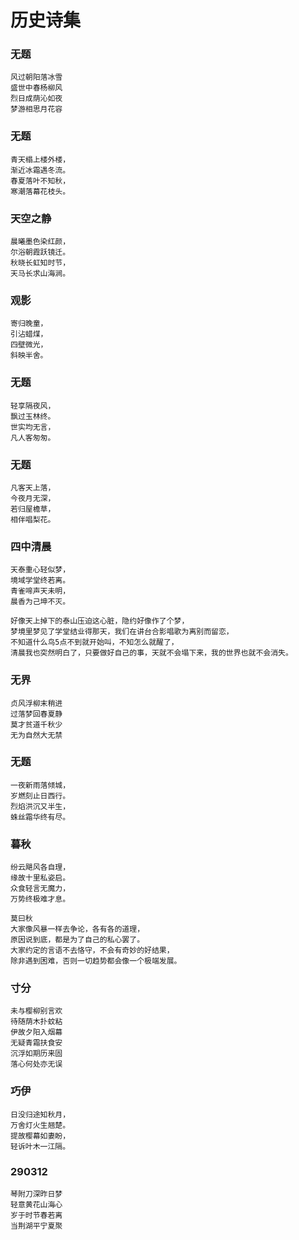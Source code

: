 # 历史诗集

### 无题
```
风过朝阳落冰雪
盛世中春杨柳风
烈日成荫沁如夜
梦游相思月花容
```

### 无题
```
青天榻上楼外楼，
渐近冰霜遇冬流。
春夏落叶不知秋，
寒潮落幕花枝头。
```
### 天空之静
```
晨曦墨色染红颜，
尔浴朝霞跃镜迁。
秋晓长虹知时节，
天马长求山海涧。
```
### 观影
```
寄归晚童，
引沾蜡煤，
四壁微光，
斜映半舍。
```

### 无题
```
轻享隔夜风，
飘过玉林终。
世实均无言，
凡人客匆匆。
```

### 无题
```
凡客天上落，
今夜月无深，
若归屋檐草，
相伴唱梨花。
```

### 四中清晨
```
天泰重心轻似梦，
境域学堂终若离。
青雀啼声天未明，
晨香为己坤不灭。

好像天上掉下的泰山压迫这心脏，隐约好像作了个梦，
梦境里梦见了学堂结业得那天，我们在讲台合影唱歌为离别而留恋，
不知道什么鸟5点不到就开始叫，不知怎么就醒了，
清晨我也突然明白了，只要做好自己的事，天就不会塌下来，我的世界也就不会消失。
```

### 无界
```
贞风浮柳末稍进
过落梦回春夏静
莫才贫道千秋少
无为自然大无禁
```
### 无题
```
一夜新雨落倾城，
岁燃刻止日西行。
烈焰洪沉又半生，
蛛丝霜华终有尽。
```

### 暮秋
```
纷云飓风各自理，
缘故十里私姿启。
众食轻言无魔力，
万势终极难才息。

莫曰秋
大家像风暴一样去争论，各有各的道理，
原因说到底，都是为了自己的私心罢了。
大家约定的言语不去恪守，不会有奇妙的好结果，
除非遇到困难，否则一切趋势都会像一个极端发展。
```
### 寸分 
```
未与樱柳别言欢
待随荫木扑蚊粘
伊故夕阳入烟幕
无疑青霜扶食安
沉浮如期历来固
落心何处亦无误
```
### 巧伊
```
日没归途知秋月，
万舍灯火生翘楚。
提故樱幕如妻盼，
轻诉叶木一江隔。
```
### 290312
```
琴附刀深昨日梦
轻意黄花山海心
岁于时节春若离
当荆湖平宁夏聚
```



